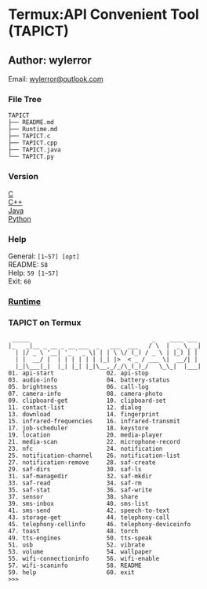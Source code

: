 # Termux:API Convenient Tool (TAPICT)
## Author: wylerror
Email: wylerror@outlook.com
### File Tree
```
TAPICT
├── README.md
├── Runtime.md
├── TAPICT.c
├── TAPICT.cpp
├── TAPICT.java
└── TAPICT.py
```
### Version
[C](TAPICT.c)\
[C++](TAPICT.cpp)\
[Java](TAPICT.java)\
[Python](TAPICT.py)
### Help
General: `[1~57] [opt]`\
README: `58`\
Help: `59 [1~57]`\
Exit: `60`
### [Runtime](Runtime.md)
### TAPICT on Termux
```
 _____                                   _    ____ ___
|_   _|__ _ __ _ __ ___  _   ___  ___   / \  |  _ \_ _|
  | |/ _ \ '__| '_ ` _ \| | | \ \/ (_) / _ \ | |_) | |
  | |  __/ |  | | | | | | |_| |>  < _ / ___ \|  __/| |
  |_|\___|_|  |_| |_| |_|\__,_/_/\_(_)_/   \_\_|  |___|
01. api-start               02. api-stop
03. audio-info              04. battery-status
05. brightness              06. call-log
07. camera-info             08. camera-photo
09. clipboard-get           10. clipboard-set
11. contact-list            12. dialog
13. download                14. fingerprint
15. infrared-frequencies    16. infrared-transmit
17. job-scheduler           18. keystore
19. location                20. media-player
21. media-scan              22. microphone-record
23. nfc                     24. notification
25. notification-channel    26. notification-list
27. notification-remove     28. saf-create
29. saf-dirs                30. saf-ls
31. saf-managedir           32. saf-mkdir
33. saf-read                34. saf-rm
35. saf-stat                36. saf-write
37. sensor                  38. share
39. sms-inbox               40. sms-list
41. sms-send                42. speech-to-text
43. storage-get             44. telephony-call
45. telephony-cellinfo      46. telephony-deviceinfo
47. toast                   48. torch
49. tts-engines             50. tts-speak
51. usb                     52. vibrate
53. volume                  54. wallpaper
55. wifi-connectioninfo     56. wifi-enable
57. wifi-scaninfo           58. README
59. help                    60. exit
>>> 
```